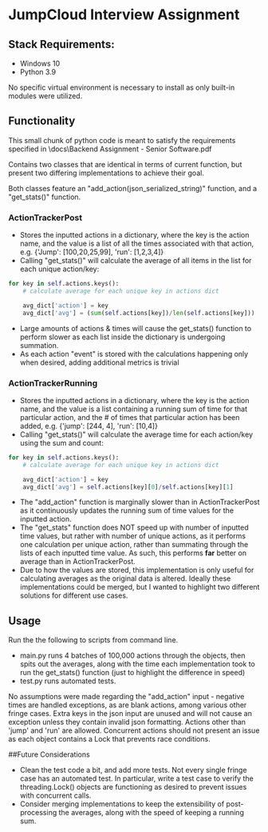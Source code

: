 # JumpCloud Interview Assignment

## Stack Requirements:
- Windows 10
- Python 3.9

No specific virtual environment is necessary to install as only built-in modules were utilized.

## Functionality
This small chunk of python code is meant to satisfy the requirements specified
in \docs\Backend Assignment - Senior Software.pdf

Contains two classes that are identical in terms of current function, but present two differing
implementations to achieve their goal.

Both classes feature an "add_action(json_serialized_string)" function, and a "get_stats()" function.

### ActionTrackerPost
- Stores the inputted actions in a dictionary, where the key is the action name, and the value
is a list of all the times associated with that action, e.g. {'Jump': [100,20,25,99], 'run': [1,2,3,4]}
- Calling "get_stats()" will calculate the average of all items in the list for each unique action/key:
```python
for key in self.actions.keys():
    # calculate average for each unique key in actions dict

    avg_dict['action'] = key
    avg_dict['avg'] = (sum(self.actions[key])/len(self.actions[key]))
```
- Large amounts of actions & times will cause the get_stats() function to perform slower as each list inside the
dictionary is undergoing summation.
- As each action "event" is stored with the calculations happening only when desired, adding additional
metrics is trivial

### ActionTrackerRunning
- Stores the inputted actions in a dictionary, where the key is the action name, and the value
is a list containing a running sum of time for that particular action, and the # of times that particular
action has been added, e.g. {'jump': [244, 4], 'run': [10,4]}
- Calling "get_stats()" will calculate the average time for each action/key using the sum and
count:
```python
for key in self.actions.keys():
    # calculate average for each unique key in actions dict

    avg_dict['action'] = key
    avg_dict['avg'] = self.actions[key][0]/self.actions[key][1]
```
- The "add_action" function is marginally slower than in ActionTrackerPost as it continuously updates
the running sum of time values for the inputted action. 
- The "get_stats" function does NOT speed up with number of inputted time values, but rather with number of unique
actions, as it performs one calculation per unique action, rather than summating through the lists of each
inputted time value. As such, this performs **far** better on average than in ActionTrackerPost.
- Due to how the values are stored, this implementation is only useful for calculating averages as the
original data is altered.  Ideally these implementations could be merged, but I wanted to highlight two
different solutions for different use cases.

## Usage
Run the the following to scripts from command line. 

- main.py runs 4 batches of 100,000 actions through the objects, then spits out the averages, along with
the time each implementation took to run the get_stats() function (just to highlight the difference in speed)
- test.py runs automated tests.

No assumptions were made regarding the "add_action" input - negative times are handled exceptions, as are blank actions,
among various other fringe cases.  Extra keys in the json input are unused and will not cause an exception unless
they contain invalid json formatting.  Actions other than 'jump' and 'run' are allowed.  Concurrent actions
should not present an issue as each object contains a Lock that prevents race conditions.

##Future Considerations
- Clean the test code a bit, and add more tests. Not every single fringe case has an automated test. In particular,
write a test case to verify the threading.Lock() objects are functioning as desired to prevent issues with concurrent
calls.
- Consider merging implementations to keep the extensibility of post-processing the averages, along with
the speed of keeping a running sum.







